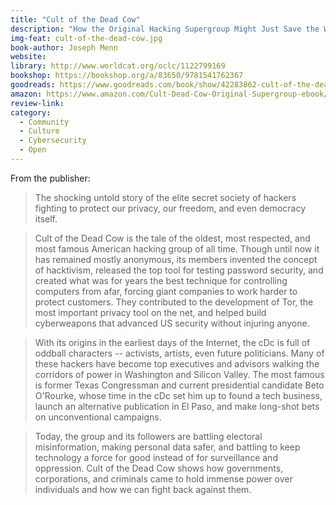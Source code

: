 ```yaml
---
title: "Cult of the Dead Cow"
description: "How the Original Hacking Supergroup Might Just Save the World"
img-feat: cult-of-the-dead-cow.jpg
book-author: Joseph Menn
website: 
library: http://www.worldcat.org/oclc/1122799169
bookshop: https://bookshop.org/a/83650/9781541762367
goodreads: https://www.goodreads.com/book/show/42283862-cult-of-the-dead-cow?from_search=true&from_srp=true&qid=DaB8khZe5G&rank=1
amazon: https://www.amazon.com/Cult-Dead-Cow-Original-Supergroup-ebook/dp/B07J54F9KR/ref=sr_1_1?crid=3UDQPXF09DH7K&keywords=Cult+of+the+Dead+Cow&qid=1659067559&sprefix=cult+of+the+dead+cow%2Caps%2C240&sr=8-1
review-link: 
category:
  - Community
  - Culture
  - Cybersecurity
  - Open
---
```


From the publisher:

>The shocking untold story of the elite secret society of hackers fighting to protect our privacy, our freedom, and even democracy itself.

>Cult of the Dead Cow is the tale of the oldest, most respected, and most famous American hacking group of all time. Though until now it has remained mostly anonymous, its members invented the concept of hacktivism, released the top tool for testing password security, and created what was for years the best technique for controlling computers from afar, forcing giant companies to work harder to protect customers. They contributed to the development of Tor, the most important privacy tool on the net, and helped build cyberweapons that advanced US security without injuring anyone.

>With its origins in the earliest days of the Internet, the cDc is full of oddball characters -- activists, artists, even future politicians. Many of these hackers have become top executives and advisors walking the corridors of power in Washington and Silicon Valley. The most famous is former Texas Congressman and current presidential candidate Beto O'Rourke, whose time in the cDc set him up to found a tech business, launch an alternative publication in El Paso, and make long-shot bets on unconventional campaigns.

>Today, the group and its followers are battling electoral misinformation, making personal data safer, and battling to keep technology a force for good instead of for surveillance and oppression. Cult of the Dead Cow shows how governments, corporations, and criminals came to hold immense power over individuals and how we can fight back against them.